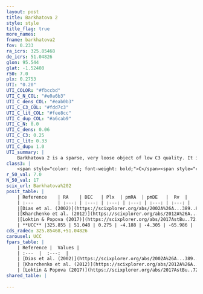 ```yaml
---
layout: post
title: Barkhatova 2
style: style
title_flag: true
more_names: 
fname: barkhatova2
fov: 0.233
ra_icrs: 325.85468
de_icrs: 51.04826
glon: 95.544
glat: -1.52408
r50: 7.0
plx: 0.2753
UTI: "0.20"
UTI_COLOR: "#fbccbd"
UTI_C_N_COL: "#e0a6b3"
UTI_C_dens_COL: "#eab0b3"
UTI_C_C3_COL: "#fdd7c3"
UTI_C_lit_COL: "#fee8cc"
UTI_C_dup_COL: "#a6cab9"
UTI_C_N: 0.0
UTI_C_dens: 0.06
UTI_C_C3: 0.25
UTI_C_lit: 0.33
UTI_C_dup: 1.0
UTI_summary: |
    Barkhatova 2 is a sparse, very loose object of low C3 quality. It is poorly studied in the literature, with no articles listed in the last 8 years.<br><br><span style="color: #99180f; font-weight: bold;">Warning: </span>contains less than 25 stars with <i>P>0.5</i> estimated.
class3: |
    <span style="color: red; font-weight: bold;">C</span><span style="color: red; font-weight: bold;">C</span>
r_50_val: 7.0
N_50_val: 17
scix_url: Barkhatova%202
posit_table: |
    | Reference    | RA    | DEC   | Plx  | pmRA  | pmDE   |  Rv  |
    | :---         | :---: | :---: | :---: | :---: | :---: | :---: |
    |[Dias et al. (2002)](https://scixplorer.org/abs/2002A%26A...389..871D) | 325.908 | 51.071 | -- | -0.53 | -1.46 | -- |
    |[Kharchenko et al. (2012)](https://scixplorer.org/abs/2012A%26A...543A.156K) | 325.917 | 51.07 | -- | -2.2 | -3.53 | -- |
    |[Loktin & Popova (2017)](https://scixplorer.org/abs/2017AstBu..72..257L) | 325.905 | 51.071 | -- | -1.976 | -3.402 | -- |
    | **UCC** |325.855 | 51.048 | 0.275 | -4.188 | -4.305 | -65.986 | 
cds_radec: 325.85468,+51.04826
carousel: UCC
fpars_table: |
    | Reference |  Values |
    | :---  |  :---:  |
    | [Dias et al. (2002)](https://scixplorer.org/abs/2002A%26A...389..871D) | `E(B-V)=0.77, Dist=1676.0, Age=6.85` |
    | [Kharchenko et al. (2012)](https://scixplorer.org/abs/2012A%26A...543A.156K) | `e_bv=0.3, distance=1100, log_age=8.632` |
    | [Loktin & Popova (2017)](https://scixplorer.org/abs/2017AstBu..72..257L) | `E(B-V)=0.691, Dmod=10.922, logt=6.85` |
shared_table: |
    
---
```

